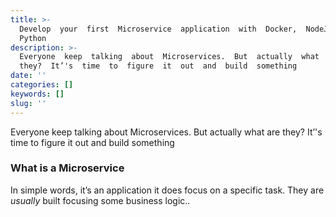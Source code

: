```yaml
---
title: >-
  Develop  your  first  Microservice  application  with  Docker,  NodeJS  and 
  Python
description: >-
  Everyone  keep  talking  about  Microservices.  But  actually  what  are 
  they?  It’'s  time  to  figure  it  out  and  build  something
date: ''
categories: []
keywords: []
slug: ''
---
```


Everyone keep talking about Microservices. But actually what are they? It’'s time to figure it out and build something

### What is a Microservice

In simple words, it’s an application it does focus on a specific task. They are _usually_ built focusing some business logic..